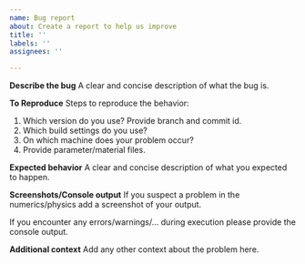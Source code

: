 ```yaml
---
name: Bug report
about: Create a report to help us improve
title: ''
labels: ''
assignees: ''

---
```


**Describe the bug**
A clear and concise description of what the bug is.

**To Reproduce**
Steps to reproduce the behavior:
1. Which version do you use? Provide branch and commit id.
2. Which build settings do you use? 
3. On which machine does your problem occur?
4. Provide parameter/material files.

**Expected behavior**
A clear and concise description of what you expected to happen.

**Screenshots/Console output**
If you suspect a problem in the numerics/physics add a screenshot of your output.

If you encounter any errors/warnings/... during execution please provide the console output.

**Additional context**
Add any other context about the problem here.
